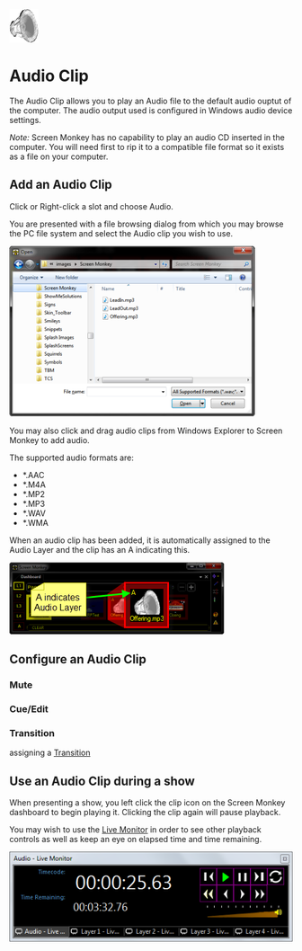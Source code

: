 ![](../../images/AudioIcon.png)
# Audio Clip

The Audio Clip allows you to play an Audio file to the default audio ouptut of the computer. The audio output used is configured in Windows audio device settings.

*Note:* Screen Monkey has no capability to play an audio CD inserted in the computer. You will need first to rip it to a compatible file format so it exists as a file on your computer.

## Add an Audio Clip
Click or Right-click a slot and choose Audio.

You are presented with a file browsing dialog from which you may browse the PC file system and select the Audio clip you wish to use.

![](../../images/AddAudio.png)

You may also click and drag audio clips from Windows Explorer to Screen Monkey to add audio.

The supported audio formats are:

*   \*.AAC
*   \*.M4A
*   \*.MP2
*   \*.MP3
*   \*.WAV
*   \*.WMA

When an audio clip has been added, it is automatically assigned to the Audio Layer and the clip has an A indicating this.

![](../../images/AudioLayerIndication.png)


## Configure an Audio Clip

### Mute

### Cue/Edit

### Transition
assigning a [Transition](../clipSettings/transition.md) 

## Use an Audio Clip during a show
When presenting a show, you left click the clip icon on the Screen Monkey dashboard to begin playing it. Clicking the clip again will pause playback.

You may wish to use the [Live Monitor](../toolbar/preview.md) in order to see other playback controls as well as keep an eye on elapsed time and time remaining.

![](../../images/preview-audio.png)


